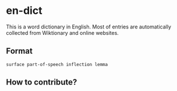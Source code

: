 # en-dict

This is a word dictionary in English.
Most of entries are automatically collected from Wiktionary and online websites.

## Format
```
surface part-of-speech inflection lemma
```

## How to contribute?
